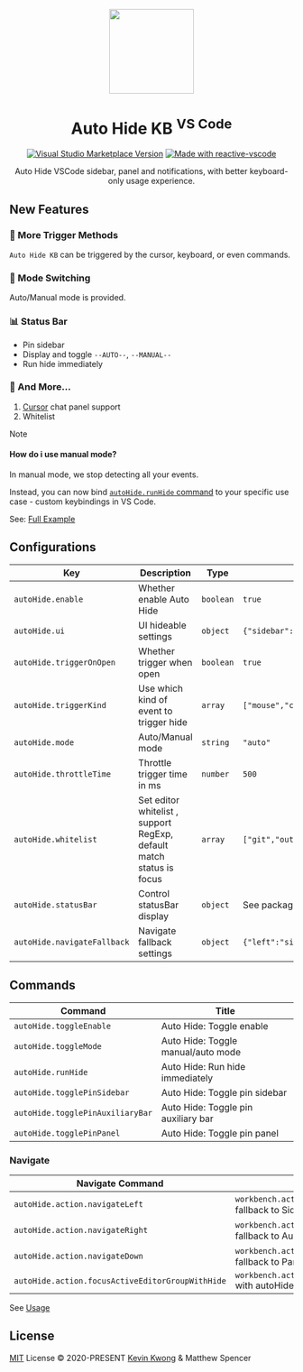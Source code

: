 <p align="center">
<img  src="https://github.com/kvoon3/vscode-autohide-kb/blob/main/res/icon.png?raw=true" height="150" />
</p>

<h1 align="center">Auto Hide KB <sup>VS Code</sup></h1>

<p align="center">
<a href="https://marketplace.visualstudio.com/items?itemName=kevin-kwong.vscode-autohide-keyboard" target="__blank"><img alt="Visual Studio Marketplace Version" src="https://img.shields.io/visual-studio-marketplace/v/kevin-kwong.vscode-autohide-keyboard?label=VS%20Code%20Marketplace&color=eee"></a>
<a href="https://kermanx.github.io/reactive-vscode/" target="__blank"><img src="https://img.shields.io/badge/made_with-reactive--vscode-%23eee?style=flat"  alt="Made with reactive-vscode" /></a>
</p>

<p align="center">
Auto Hide VSCode sidebar, panel and notifications, with better keyboard-only usage experience.
</p>

## New Features

### 🎯 More Trigger Methods

`Auto Hide KB` can be triggered by the cursor, keyboard, or even commands.

### 🔄 Mode Switching

Auto/Manual mode is provided.

### 📊 Status Bar

- Pin sidebar
- Display and toggle `--AUTO--`, `--MANUAL--`
- Run hide immediately

### 🚀 And More...

1. [Cursor](https://www.trycursor.com) chat panel support
2. Whitelist

> [!NOTE]
> #### How do i use manual mode?
>
> In manual mode, we stop detecting all your events.
>
> Instead, you can now bind [`autoHide.runHide` command](./#commands) to your specific use case - custom keybindings in VS Code.
>
> See: [Full Example](./examples)

## Configurations

<!-- configs -->

| Key                         | Description                                                          | Type      | Default                                                                                                    |
| --------------------------- | -------------------------------------------------------------------- | --------- | ---------------------------------------------------------------------------------------------------------- |
| `autoHide.enable`           | Whether enable Auto Hide                                             | `boolean` | `true`                                                                                                     |
| `autoHide.ui`               | UI hideable settings                                                 | `object`  | `{"sidebar":true,"auxiliaryBar":true,"panel":true,"references":false,"notifications":true,"cursor":false}` |
| `autoHide.triggerOnOpen`    | Whether trigger when open                                            | `boolean` | `true`                                                                                                     |
| `autoHide.triggerKind`      | Use which kind of event to trigger hide                              | `array`   | `["mouse","command","keyboard"]`                                                                           |
| `autoHide.mode`             | Auto/Manual mode                                                     | `string`  | `"auto"`                                                                                                   |
| `autoHide.throttleTime`     | Throttle trigger time in ms                                          | `number`  | `500`                                                                                                      |
| `autoHide.whitelist`        | Set editor whitelist , support RegExp, default match status is focus | `array`   | `["git","output",{"match":"debug","status":["visible"]}]`                                                  |
| `autoHide.statusBar`        | Control statusBar display                                            | `object`  | See package.json                                                                                           |
| `autoHide.navigateFallback` | Navigate fallback settings                                           | `object`  | `{"left":"sidebar","right":"auxiliaryBar","down":"panel"}`                                                 |

<!-- configs -->

## Commands

<!-- commands -->

| Command                          | Title                               |
| -------------------------------- | ----------------------------------- |
| `autoHide.toggleEnable`          | Auto Hide: Toggle enable            |
| `autoHide.toggleMode`            | Auto Hide: Toggle manual/auto mode  |
| `autoHide.runHide`               | Auto Hide: Run hide immediately     |
| `autoHide.togglePinSidebar`      | Auto Hide: Toggle pin sidebar       |
| `autoHide.togglePinAuxiliaryBar` | Auto Hide: Toggle pin auxiliary bar |
| `autoHide.togglePinPanel`        | Auto Hide: Toggle pin panel         |

<!-- commands -->

### Navigate

| Navigate Command                                 | Description                                                     |
| ----------------------------------------------- | --------------------------------------------------------------- |
| `autoHide.action.navigateLeft`                   | `workbench.action.navigateLeft` with fallback to Sidebar        |
| `autoHide.action.navigateRight`                  | `workbench.action.navigateRight` with fallback to Auxiliary Bar |
| `autoHide.action.navigateDown`                   | `workbench.action.navigateDown` with fallback to Panel          |
| `autoHide.action.focusActiveEditorGroupWithHide` | `workbench.action.focusActiveEditorGroup` with autoHide         |

See [Usage](./examples/navigate)

## License

[MIT](./LICENSE.md) License © 2020-PRESENT [Kevin Kwong](https://github.com/kvoon3) & Matthew Spencer
